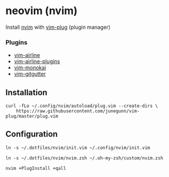 # neovim (nvim)

Install [nvim][url-nvim] with [vim-plug][url-vim-plug] (plugin manager)

### Plugins

* [vim-airline][url-vim-airline]
* [vim-airline-plugins][url-vim-airline-plugins]
* [vim-monokai][url-vim-monokai]
* [vim-gitgutter][url-vim-gitgutter]

## Installation

```shell
curl -fLo ~/.config/nvim/autoload/plug.vim --create-dirs \
    https://raw.githubusercontent.com/junegunn/vim-plug/master/plug.vim
```

## Configuration

`ln -s ~/.dotfiles/nvim/init.vim ~/.config/nvim/init.vim`

`ln -s ~/.dotfiles/nvim/nvim.zsh ~/.oh-my-zsh/custom/nvim.zsh`

`nvim +PlugInstall +qall`

[url-nvim]:https://github.com/neovim/neovim
[url-vim-plug]:https://github.com/junegunn/vim-plug
[url-vim-airline]:https://github.com/vim-airline/vim-airline
[url-vim-airline-plugins]:https://github.com/vim-airline/vim-airline
[url-vim-monokai]:https://github.com/sickill/vim-monokai
[url-vim-gitgutter]:https://github.com/airblade/vim-gitgutter
